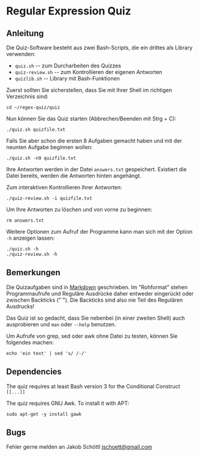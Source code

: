 Regular Expression Quiz
=======================

Anleitung
---------

Die Quiz-Software besteht aus zwei Bash-Scripts, die ein drittes als Library verwenden:

* `quiz.sh` -- zum Durcharbeiten des Quizzes
* `quiz-review.sh` -- zum Kontrollieren der eigenen Antworten
* `quizlib.sh` -- Library mit Bash-Funktionen

Zuerst sollten Sie sicherstellen, dass Sie mit Ihrer Shell im richtigen Verzeichnis sind:

    cd ~/regex-quiz/quiz

Nun können Sie das Quiz starten (Abbrechen/Beenden mit Strg + C):

    ./quiz.sh quizfile.txt

Falls Sie aber schon die ersten 8 Aufgaben gemacht haben und mit der neunten Aufgabe beginnen wollen:

    ./quiz.sh -n9 quizfile.txt

Ihre Antworten werden in der Datei `answers.txt` gespeichert.  Existiert die Datei bereits, werden die Antworten hinten angehängt.

Zum interaktiven Kontrollieren Ihrer Antworten:

    ./quiz-review.sh -i quizfile.txt

Um Ihre Antworten zu löschen und von vorne zu beginnen:

    rm answers.txt

Weitere Optionen zum Aufruf der Programme kann man sich mit der Option `-h` anzeigen lassen:

    ./quiz.sh -h
    ./quiz-review.sh -h

Bemerkungen
-----------

Die Quizaufgaben sind in [Markdown](http://daringfireball.net/projects/markdown/) geschrieben.  Im "Rohformat" stehen Programmaufrufe und Reguläre Ausdrücke daher entweder eingerückt oder zwischen Backticks ("\`").  Die Backticks sind also nie Teil des Regulären Ausdrucks!

Das Quiz ist so gedacht, dass Sie nebenbei (in einer zweiten Shell) auch ausprobieren und `man` oder `--help` benutzen.

Um Aufrufe von grep, sed oder awk ohne Datei zu testen, können Sie folgendes machen:

    echo 'ein text' | sed 's/ /-/'

Dependencies
------------

The quiz requires at least Bash version 3 for the Conditional Construct `[[...]]`


The quiz requires GNU Awk.  To install it with APT:

    sudo apt-get -y install gawk

Bugs
----

Fehler gerne melden an Jakob Schöttl <jschoett@gmail.com>
